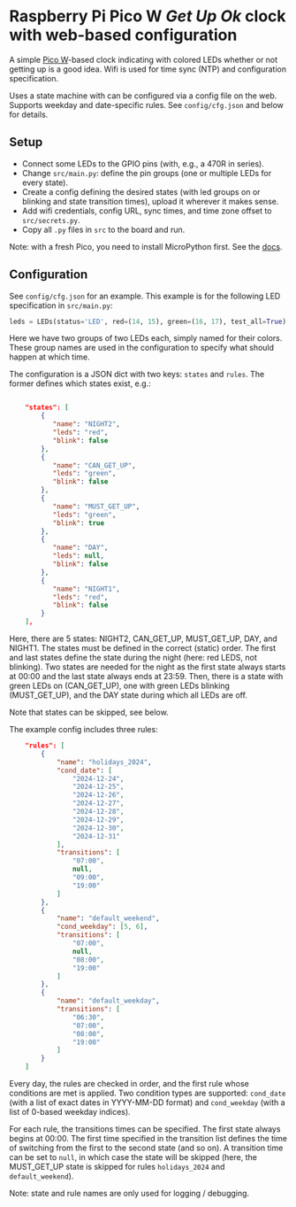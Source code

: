 # Raspberry Pi Pico W *Get Up Ok* clock with web-based configuration

A simple [Pico W](https://www.raspberrypi.com/documentation/microcontrollers/raspberry-pi-pico.html)-based clock indicating with colored LEDs whether or not getting up is a good idea. Wifi is used for time sync (NTP) and configuration specification.

Uses a state machine with can be configured via a config file on the web. Supports weekday and date-specific rules. See `config/cfg.json` and below for details.

## Setup

* Connect some LEDs to the GPIO pins (with, e.g., a 470R in series).
* Change `src/main.py`: define the pin groups (one or multiple LEDs for every state).
* Create a config defining the desired states (with led groups on or blinking and state transition times), upload it wherever it makes sense.
* Add wifi credentials, config URL, sync times, and time zone offset to `src/secrets.py`.
* Copy all `.py` files in `src` to the board and run.

Note: with a fresh Pico, you need to install MicroPython first. See the [docs](https://www.raspberrypi.com/documentation/microcontrollers/micropython.html).

## Configuration

See `config/cfg.json` for an example. This example is for the following LED specification in `src/main.py`:

```python
leds = LEDs(status='LED', red=(14, 15), green=(16, 17), test_all=True)
```

Here we have two groups of two LEDs each, simply named for their colors. These group names are used in the configuration to specify what should happen at which time.

The configuration is a JSON dict with two keys: `states` and `rules`. The former defines which states exist, e.g.:

```json

    "states": [
        {
           "name": "NIGHT2",
           "leds": "red",
           "blink": false
        },
        {
           "name": "CAN_GET_UP",
           "leds": "green",
           "blink": false
        },
        {
           "name": "MUST_GET_UP",
           "leds": "green",
           "blink": true
        },
        {
           "name": "DAY",
           "leds": null,
           "blink": false
        },
        {
           "name": "NIGHT1",
           "leds": "red",
           "blink": false
        }
    ],
```

Here, there are 5 states: NIGHT2, CAN_GET_UP, MUST_GET_UP, DAY, and NIGHT1. The states must be defined in the correct (static) order. The first and last states define the state during the night (here: red LEDS, not blinking). Two states are needed for the night as the first state always starts at 00:00 and the last state always ends at 23:59. Then, there is a state with green LEDs on (CAN_GET_UP), one with green LEDs blinking (MUST_GET_UP), and the DAY state during which all LEDs are off.

Note that states can be skipped, see below.

The example config includes three rules:

```json
    "rules": [
        {
            "name": "holidays_2024",
            "cond_date": [
                "2024-12-24",
                "2024-12-25",
                "2024-12-26",
                "2024-12-27",
                "2024-12-28",
                "2024-12-29",
                "2024-12-30",
                "2024-12-31"
            ],
            "transitions": [
                "07:00",
                null,
                "09:00",
                "19:00"
            ]
        },
        {
            "name": "default_weekend",
            "cond_weekday": [5, 6],
            "transitions": [
                "07:00",
                null,
                "08:00",
                "19:00"
            ]
        },
        {
            "name": "default_weekday",
            "transitions": [
                "06:30",
                "07:00",
                "08:00",
                "19:00"
            ]
        }
    ]
```

Every day, the rules are checked in order, and the first rule whose conditions are met is applied. Two condition types are supported: `cond_date` (with a list of exact dates in YYYY-MM-DD format) and `cond_weekday` (with a list of 0-based weekday indices).

For each rule, the transitions times can be specified. The first state always begins at 00:00. The first time specified in the transition list defines the time of switching from the first to the second state (and so on). A transition time can be set to `null`, in which case the state will be skipped (here, the MUST_GET_UP state is skipped for rules `holidays_2024` and `default_weekend`).

Note: state and rule names are only used for logging / debugging.
